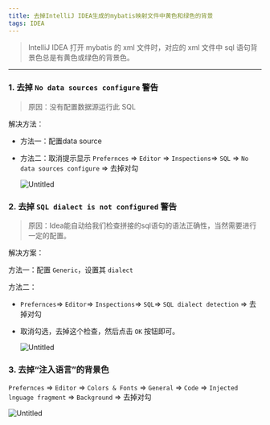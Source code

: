 ```yaml
---
title: 去掉IntelliJ IDEA生成的mybatis映射文件中黄色和绿色的背景
tags: IDEA
---
```


> IntelliJ IDEA 打开 mybatis 的 xml 文件时，对应的 xml 文件中 sql 语句背景色总是有黄色或绿色的背景色。

---

### 1. 去掉 `No data sources configure` 警告

> 原因：没有配置数据源运行此 SQL

解决方法：

- 方法一：配置data source

- 方法二：取消提示显示 `Prefernces` ⇒ `Editor` ⇒ `Inspections`⇒ `SQL` ⇒ `No data sources configure`  ⇒ 去掉对勾

  ![Untitled](https://i.loli.net/2021/04/13/1cUvRgqZ5taMzpD.png)

### 2. 去掉 `SQL dialect is not configured` 警告

> 原因：Idea能自动给我们检查拼接的sql语句的语法正确性，当然需要进行一定的配置。

解决方案：

方法一：配置 `Generic`，设置其 `dialect`

方法二：

- `Prefernces`⇒ `Editor`⇒ `Inspections`⇒ `SQL`⇒ `SQL dialect detection`  ⇒ 去掉对勾

- 取消勾选，去掉这个检查，然后点击 `OK` 按钮即可。

  ![Untitled](https://i.loli.net/2021/04/13/WrQOwmaD4IgslHN.png)

### 3. 去掉“注入语言”的背景色

`Prefernces` ⇒ `Editor` ⇒ `Colors & Fonts` ⇒ `General` ⇒ `Code` ⇒ `Injected lnguage fragment` ⇒ `Background`  ⇒ 去掉对勾

![Untitled](https://i.loli.net/2021/04/13/Egwx6AefNSJHWB3.png)
